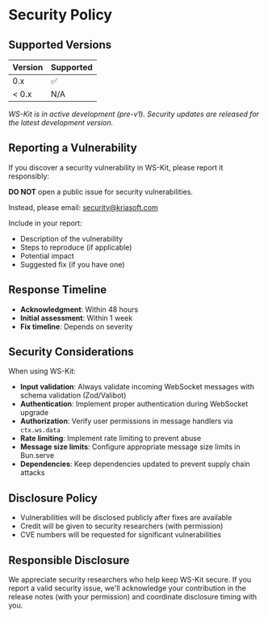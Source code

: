 # Security Policy

## Supported Versions

| Version | Supported          |
| ------- | ------------------ |
| 0.x     | :white_check_mark: |
| < 0.x   | N/A                |

_WS-Kit is in active development (pre-v1). Security updates are released for the latest development version._

## Reporting a Vulnerability

If you discover a security vulnerability in WS-Kit, please report it responsibly:

**DO NOT** open a public issue for security vulnerabilities.

Instead, please email: [security@kriasoft.com](mailto:security@kriasoft.com)

Include in your report:

- Description of the vulnerability
- Steps to reproduce (if applicable)
- Potential impact
- Suggested fix (if you have one)

## Response Timeline

- **Acknowledgment**: Within 48 hours
- **Initial assessment**: Within 1 week
- **Fix timeline**: Depends on severity

## Security Considerations

When using WS-Kit:

- **Input validation**: Always validate incoming WebSocket messages with schema validation (Zod/Valibot)
- **Authentication**: Implement proper authentication during WebSocket upgrade
- **Authorization**: Verify user permissions in message handlers via `ctx.ws.data`
- **Rate limiting**: Implement rate limiting to prevent abuse
- **Message size limits**: Configure appropriate message size limits in Bun.serve
- **Dependencies**: Keep dependencies updated to prevent supply chain attacks

## Disclosure Policy

- Vulnerabilities will be disclosed publicly after fixes are available
- Credit will be given to security researchers (with permission)
- CVE numbers will be requested for significant vulnerabilities

## Responsible Disclosure

We appreciate security researchers who help keep WS-Kit secure. If you report a valid security issue, we'll acknowledge your contribution in the release notes (with your permission) and coordinate disclosure timing with you.
